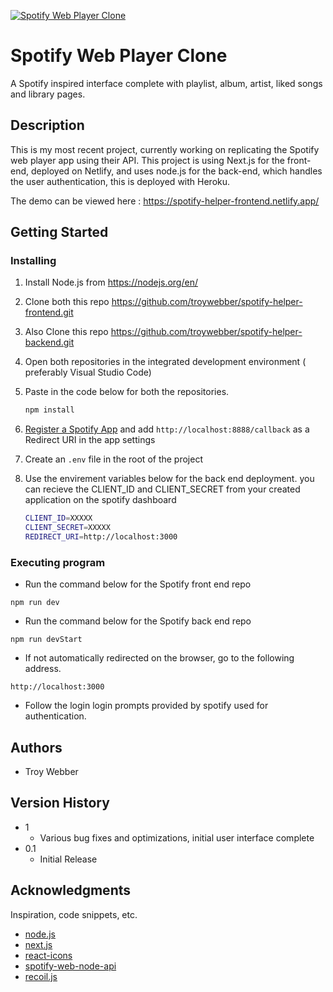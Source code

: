 [![Spotify Web Player Clone](https://i.ibb.co/Yb58hSp/project-screenshot.png)](https://spotify-helper-frontend.netlify.app/)

# Spotify Web Player Clone

A Spotify inspired interface complete with playlist, album, artist, liked songs and library pages.

## Description

This is my most recent project, currently working on replicating the Spotify web player app using their API. This project is using Next.js for the front-end, deployed on Netlify, and uses node.js for the back-end, which handles the user authentication, this is deployed with Heroku.

The demo can be viewed here : https://spotify-helper-frontend.netlify.app/

## Getting Started


### Installing

1. Install Node.js from https://nodejs.org/en/
2. Clone both this repo https://github.com/troywebber/spotify-helper-frontend.git
3. Also Clone this repo https://github.com/troywebber/spotify-helper-backend.git
4. Open both repositories in the integrated development environment ( preferably Visual Studio Code)
5. Paste in the code below for both the repositories.

    ```sh
    npm install
    ```
6. [Register a Spotify App](https://developer.spotify.com/dashboard/applications) and add `http://localhost:8888/callback` as a Redirect URI in the app settings
7. Create an `.env` file in the root of the project
9. Use the envirement variables below for the  back end deployment. you can recieve the CLIENT_ID and CLIENT_SECRET from your created application on the spotify dashboard 

   ```bash
   CLIENT_ID=XXXXX
   CLIENT_SECRET=XXXXX
   REDIRECT_URI=http://localhost:3000
   ```

### Executing program

* Run the command below for the Spotify front end repo
```
npm run dev
```
* Run the command below for the Spotify back end repo
```
npm run devStart
```
* If not automatically redirected on the browser, go to the following address.
```
http://localhost:3000
```

* Follow the login login prompts provided by spotify used for authentication.
## Authors

* Troy Webber  

## Version History

* 1
    * Various bug fixes and optimizations, initial user interface complete
* 0.1
    * Initial Release



## Acknowledgments

Inspiration, code snippets, etc.
* [node.js](https://nodejs.org/en/)
* [next.js](https://nextjs.org/)
* [react-icons](https://github.com/react-icons/react-icons)
* [spotify-web-node-api](https://github.com/thelinmichael/spotify-web-api-node)
* [recoil.js](https://recoiljs.org/)
